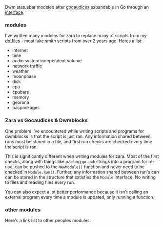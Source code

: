 Dwm statusbar modeled after [gocaudices](https://github.com/lordrusk/gocaudices) expandable in Go through an [interface](https://github.com/LordRusk/zara/blob/master/modules/modules.go).

### modules
I've written many modules for zara to replace many of scripts from my [dotfiles](https://github.com/LordRusk/artixdwm/tree/master/.local/bin/statusbar) - most luke smith scripts from over 2 years ago. Heres a list:

- internet
- time
- audio system independent volume
- network traffic
- weather
- moonphase
- disk
- cpu
- cpubars
- memory
- georona
- pacpackages

### Zara vs Gocaudices & Dwmblocks
One problem I've encountered while writing scripts and programs for dwmblocks is that the script is just ran. Any information shared between runs must be stored in a file, and first run checks are checked every time the script is ran.

This is significantly different when writing modules for zara. Most of the first checks, along with things like parsing `go-awk` strings into a program for re-use, can be pushed to the `NewModule()` function and never need to be checked in `Module.Run()`. Further, any information shared between run's can can be stored in the structure that satisfies the `Module` interface. No writing to files and reading files every run.

You can also expect a lot better performance because it isn't calling an external program every time a module is updated, only running a function.

### other modules
Here's a link list to other peoples modules:
